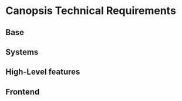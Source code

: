 Canopsis Technical Requirements
===============================

Base
----

Systems
-------

High-Level features
-------------------

Frontend
--------
